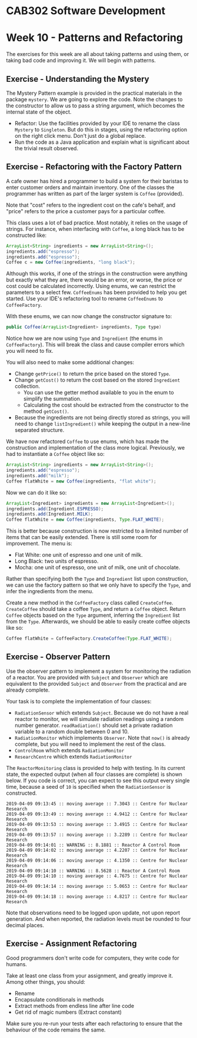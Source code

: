 CAB302 Software Development
===========================

# Week 10 - Patterns and Refactoring

The exercises for this week are all about taking patterns and using them, or taking bad code and improving it. We will begin with patterns.

## Exercise - Understanding the Mystery

The Mystery Pattern example is provided in the practical materials in the package `mystery`.
We are going to explore the code.
Note the changes to the constructor to allow us to pass a string argument, which becomes the internal state of the object.

- Refactor: Use the facilities provided by your IDE to rename the class `Mystery` to `Singleton`.
But do this in stages, using the refactoring option on the right click menu.
Don't just do a global replace.
- Run the code as a Java application and explain what is significant about the trivial result observed.


## Exercise - Refactoring with the Factory Pattern

A cafe owner has hired a programmer to build a system for their baristas to enter customer orders and maintain inventory. One of the classes the programmer has written as part of the larger system is `Coffee` (provided).

Note that "cost" refers to the ingredient cost on the cafe's behalf, and "price" refers to the price a customer pays for a particular coffee.

This class uses a lot of bad practice. Most notably, it relies on the usage of strings. For instance, when interfacing with `Coffee`, a long black has to be constructed like:

```Java
ArrayList<String> ingredients = new ArrayList<String>();
ingredients.add("espresso");
ingredients.add("espresso");
Coffee c = new Coffee(ingredients, "long black");
```

Although this works, if one of the strings in the construction were anything but exactly what they are, there would be an error, or worse, the price or cost could be calculated incorrectly. Using enums, we can restrict the parameters to a select few. `CoffeeEnums` has been provided to help you get started. Use your IDE's refactoring tool to rename `CoffeeEnums` to `CoffeeFactory`.

With these enums, we can now change the constructor signature to:

```java
public Coffee(ArrayList<Ingredient> ingredients, Type type)
```

Notice how we are now using `Type` and `Ingredient` (the enums in `CoffeeFactory`). This will break the class and cause compiler errors which you will need to fix.

You will also need to make some additional changes:

- Change `getPrice()` to return the price based on the stored `Type`.
- Change `getCost()` to return the cost based on the stored `Ingredient` collection.
  - You can use the getter method available to you in the enum to simplify the summation.
  - Calculating the cost should be extracted from the constructor to the method `getCost()`.
- Because the ingredients are not being directly stored as strings, you will need to change `listIngredient()` while keeping the output in a new-line separated structure.

We have now refactored `Coffee` to use enums, which has made the construction and implementation of the class more logical. Previously, we had to instantiate a `Coffee` object like so:

```java
ArrayList<String> ingredients = new ArrayList<String>();
ingredients.add("espresso");
ingredients.add("milk");
Coffee flatWhite = new Coffee(ingredients, "flat white");
```

Now we can do it like so:

```java
ArrayList<Ingredient> ingredients = new ArrayList<Ingredient>();
ingredients.add(Ingredient.ESPRESSO);
ingredients.add(Ingredient.MILK);
Coffee flatWhite = new Coffee(ingredients, Type.FLAT_WHITE);
```

This is better because construction is now restricted to a limited number of items that can be easily extended. There is still some room for improvement. The menu is:

- Flat White: one unit of espresso and one unit of milk.
- Long Black: two units of espresso.
- Mocha: one unit of espresso, one unit of milk, one unit of chocolate.

Rather than specifying both the `Type` and `Ingredient` list upon construction, we can use the factory pattern so that we only have to specify the `Type`, and infer the ingredients from the menu.

Create a new method in the `CoffeeFactory` class called `CreateCoffee`. `CreateCoffee` should take a coffee `Type`, and return a `Coffee` object. Return `Coffee` objects based on the `Type` argument, inferring the `Ingredient` list from the `Type`. Afterwards, we should be able to easily create coffee objects like so:

```java
Coffee flatWhite = CoffeeFactory.CreateCoffee(Type.FLAT_WHITE);
```

## Exercise - Observer Pattern

Use the observer pattern to implement a system for monitoring the radiation of a reactor. You are provided with `Subject` and `Observer` which are equivalent to the provided `Subject` and `Observer` from the practical and are already complete.

Your task is to complete the implementation of four classes:

- `RadiationSensor`  which extends `Subject`. Because we do not have a real reactor to monitor, we will simulate radiation readings using a random number generator. `readRadiation()` should set a private radiation variable to a random double between 0 and 10.
- `RadiationMonitor` which implements `Observer`. Note that `now()` is already complete, but you will need to implement the rest of the class.
- `ControlRoom` which extends `RadiationMonitor`
- `ResearchCentre` which extends `RadiationMonitor` 

The `ReactorMonitoring` class is provided to help with testing. In its current state, the expected output (when all four classes are complete) is shown below.  If you code is correct, you can expect to see this output every single time, because a seed of `10` is specified when the `RadiationSensor` is constructed.

```
2019-04-09 09:13:45 :: moving average :: 7.3043 :: Centre for Nuclear Research
2019-04-09 09:13:49 :: moving average :: 4.9412 :: Centre for Nuclear Research
2019-04-09 09:13:53 :: moving average :: 3.4915 :: Centre for Nuclear Research
2019-04-09 09:13:57 :: moving average :: 3.2289 :: Centre for Nuclear Research
2019-04-09 09:14:01 :: WARNING :: 8.1881 :: Reactor A Control Room
2019-04-09 09:14:02 :: moving average :: 4.2207 :: Centre for Nuclear Research
2019-04-09 09:14:06 :: moving average :: 4.1350 :: Centre for Nuclear Research
2019-04-09 09:14:10 :: WARNING :: 8.5628 :: Reactor A Control Room
2019-04-09 09:14:10 :: moving average :: 4.7675 :: Centre for Nuclear Research
2019-04-09 09:14:14 :: moving average :: 5.0653 :: Centre for Nuclear Research
2019-04-09 09:14:18 :: moving average :: 4.8217 :: Centre for Nuclear Research
```

Note that observations need to be logged upon update, not upon report generation. And when reported, the radiation levels must be rounded to four decimal places.


## Exercise - Assignment Refactoring

Good programmers don't write code for computers, they write code for humans.

Take at least one class from your assignment, and greatly improve it. Among other things, you should:

- Rename
- Encapsulate conditionals in methods
- Extract methods from endless line after line code
- Get rid of magic numbers (Extract constant)

Make sure you re-run your tests after each refactoring to ensure that the behaviour of the code remains the same.

